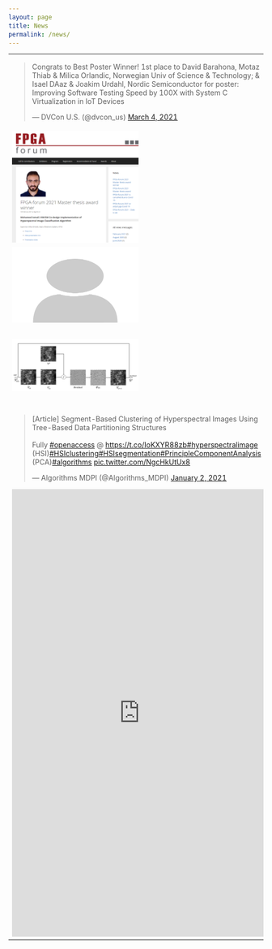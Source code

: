 ```yaml
---
layout: page
title: News
permalink: /news/
---
```

<table>
<colgroup>
<col width="30%" />
<col width="70%" />
</colgroup>
<tr>
<td> 
 <blockquote class="twitter-tweet"><p lang="en" dir="ltr">Congrats to Best Poster Winner! 1st place to David Barahona, Motaz Thiab &amp; Milica Orlandic, Norwegian Univ of Science &amp; Technology; &amp; Isael DAaz &amp; Joakim Urdahl, Nordic Semiconductor for poster: Improving Software Testing Speed by 100X with System C Virtualization in IoT Devices</p>&mdash; DVCon U.S. (@dvcon_us) <a href="https://twitter.com/dvcon_us/status/1367286797902909441?ref_src=twsrc%5Etfw">March 4, 2021</a></blockquote> <script async src="https://platform.twitter.com/widgets.js" charset="utf-8"></script>
 </td>
<td >March 2021 - Two master students Motaz Thiab and  David Barahona Pereira have presented their master thesis work in DVCon 2021 </td>
</tr>
<tr>
<td ><img src="/_images/fpga_forum_2021_mohamed.PNG" alt="drawing" width="250"/> </td>
<td >February 2021 - Mohamed Ismail got [FPGA Forum 2021 Award](http://www.fpga-forum.no/2021/02/18/fpga-forum-2021-master-thesis-award-winner/) for the best master thesis.)
</td>
</tr>
<tr>
<td ><img src="/_images/No_photo.png" alt="drawing" height="150" width="250"/> </td>
<td >February 2021 - Two students Kristina Thue and Mohamed Ismail are nominated for [FPGA Forum 2021 Award](http://www.fpga-forum.no/2021/02/10/fpga-forum-2021-master-thesis-award/) 
</td>
</tr>
<tr>
<td ><img src="/_images/lr_deconvolution.jpeg" alt="drawing" width="250"/> </td>
<td >February 2021 - Article " An Efficient FPGA Implementation of Richardson–Lucy Deconvolution Algorithm for Hyperspectral Images" written by Karine Avagian and I has been published in MDPI Electronics 
</td>
</tr>
<tr>
<td ><blockquote class="twitter-tweet"><p lang="en" dir="ltr">[Article] Segment-Based Clustering of Hyperspectral Images Using Tree-Based Data Partitioning Structures<br><br>Fully <a href="https://twitter.com/hashtag/openaccess?src=hash&amp;ref_src=twsrc%5Etfw">#openaccess</a> @ <a href="https://t.co/IoKXYR88zb">https://t.co/IoKXYR88zb</a><a href="https://twitter.com/hashtag/hyperspectralimage?src=hash&amp;ref_src=twsrc%5Etfw">#hyperspectralimage</a> (HSI)<a href="https://twitter.com/hashtag/HSIclustering?src=hash&amp;ref_src=twsrc%5Etfw">#HSIclustering</a><a href="https://twitter.com/hashtag/HSIsegmentation?src=hash&amp;ref_src=twsrc%5Etfw">#HSIsegmentation</a><a href="https://twitter.com/hashtag/PrincipleComponentAnalysis?src=hash&amp;ref_src=twsrc%5Etfw">#PrincipleComponentAnalysis</a> (PCA)<a href="https://twitter.com/hashtag/algorithms?src=hash&amp;ref_src=twsrc%5Etfw">#algorithms</a> <a href="https://t.co/NgcHkUtUx8">pic.twitter.com/NgcHkUtUx8</a></p>&mdash; Algorithms MDPI (@Algorithms_MDPI) <a href="https://twitter.com/Algorithms_MDPI/status/1345222464117166080?ref_src=twsrc%5Etfw">January 2, 2021</a></blockquote> <script async src="https://platform.twitter.com/widgets.js" charset="utf-8"></script>
 <iframe src="https://www.linkedin.com/embed/feed/update/urn:li:share:6750988057614393344" height="882" width="504" frameborder="0" allowfullscreen="" title="Innebygd innlegg"></iframe>
 </td>
<td >February 2021 - Article " Segment-Based Clustering of Hyperspectral Images Using Tree-Based Data Partitioning Structures" written by Mohamed Ismail and I has been published in MDPI Electronics 
</td>
</tr>
</table>




